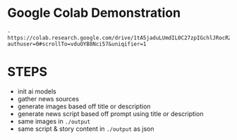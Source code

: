 # Google Colab Demonstration
    - https://colab.research.google.com/drive/1tA5jaduLUmdIL0C27zpIGchlJRocRZ9Z?authuser=0#scrollTo=vduOYB8Nci57&uniqifier=1
    

# STEPS
- init ai models
- gather news sources 
- generate images based off title or description
- generate news script based off prompt using title or description
- same images in `./output`
- same script & story content in `./output` as json